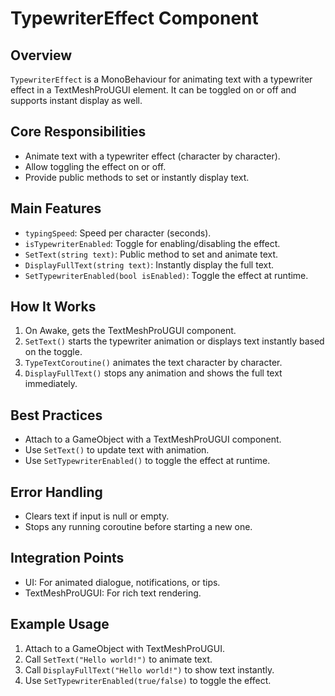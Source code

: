 # TypewriterEffect Component

## Overview
`TypewriterEffect` is a MonoBehaviour for animating text with a typewriter effect in a TextMeshProUGUI element. It can be toggled on or off and supports instant display as well.

## Core Responsibilities
- Animate text with a typewriter effect (character by character).
- Allow toggling the effect on or off.
- Provide public methods to set or instantly display text.

## Main Features
- `typingSpeed`: Speed per character (seconds).
- `isTypewriterEnabled`: Toggle for enabling/disabling the effect.
- `SetText(string text)`: Public method to set and animate text.
- `DisplayFullText(string text)`: Instantly display the full text.
- `SetTypewriterEnabled(bool isEnabled)`: Toggle the effect at runtime.

## How It Works
1. On Awake, gets the TextMeshProUGUI component.
2. `SetText()` starts the typewriter animation or displays text instantly based on the toggle.
3. `TypeTextCoroutine()` animates the text character by character.
4. `DisplayFullText()` stops any animation and shows the full text immediately.

## Best Practices
- Attach to a GameObject with a TextMeshProUGUI component.
- Use `SetText()` to update text with animation.
- Use `SetTypewriterEnabled()` to toggle the effect at runtime.

## Error Handling
- Clears text if input is null or empty.
- Stops any running coroutine before starting a new one.

## Integration Points
- UI: For animated dialogue, notifications, or tips.
- TextMeshProUGUI: For rich text rendering.

## Example Usage
1. Attach to a GameObject with TextMeshProUGUI.
2. Call `SetText("Hello world!")` to animate text.
3. Call `DisplayFullText("Hello world!")` to show text instantly.
4. Use `SetTypewriterEnabled(true/false)` to toggle the effect. 